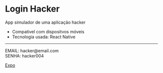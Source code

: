 # Login Hacker

App simulador de uma aplicação hacker

- Compativel com dispositvos móveis
- Tecnologia usada: React Native
<hr>
 EMAIL: hacker@email.com<br>
 SENHA: hacker004

 [Expo](https://snack.expo.dev/@lucianoquintela/login-hacker)
